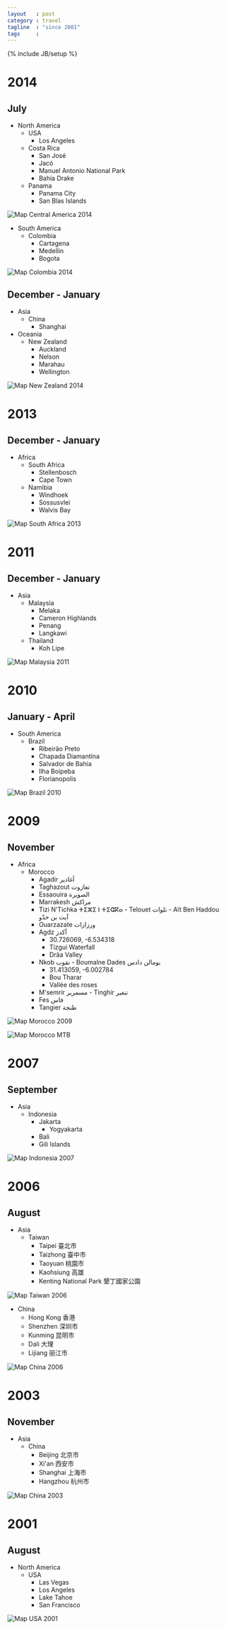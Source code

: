 ```yaml
---
layout   : post
category : travel
tagline  : "since 2001"
tags     : 
---
```

{% include JB/setup %}

# 2014

## July

- North America
  - USA
    - Los Angeles
  - Costa Rica
    - San José
    - Jacó
    - Manuel Antonio National Park
    - Bahía Drake
  - Panama
    - Panama City
    - San Blas Islands

![Map Central America 2014](/assets/images/maps/map_central_america_2014.png)

- South America
  - Colombia
    - Cartagena
    - Medellin
    - Bogota

![Map Colombia 2014](/assets/images/maps/map_colombia_2014.png)

## December - January

- Asia
  - China
    - Shanghai
- Oceania
  - New Zealand
    - Auckland
    - Nelson
    - Marahau
    - Wellington

![Map New Zealand 2014](/assets/images/maps/map_new_zealand_2014.png)

# 2013

## December - January

- Africa
  - South Africa
    - Stellenbosch
    - Cape Town
  - Namibia
    - Windhoek
    - Sossusvlei
    - Walvis Bay

![Map South Africa 2013](/assets/images/maps/map_south_africa_2013.png)

# 2011 

## December - January

- Asia
  - Malaysia
    - Melaka
    - Cameron Highlands
    - Penang
    - Langkawi
  - Thailand
    - Koh Lipe

![Map Malaysia 2011](/assets/images/maps/map_malaysia_2011.png)

# 2010

## January - April
- South America
  - Brazil
    - Ribeirão Preto
    - Chapada Diamantina
    - Salvador de Bahia
    - Ilha Boipeba
    - Florianopolis

![Map Brazil 2010](/assets/images/maps/map_brazil_2010.png)

# 2009

## November

- Africa
  - Morocco
    - Agadir أغادير
    - Taghazout تغازوت
    - Essaouira الصويرة
    - Marrakesh مراكش
    - Tizi N'Tichka ⵜⵉⵣⵉ ⵏ ⵜⵉⵛⴽⴰ - Telouet تلوات - Aït Ben Haddou آيت بن حدّو
    - Ouarzazate ورزازات
    - Agdz أكدز
      - 30.726069, -6.534318
      - Tizgui Waterfall
      - Drâa Valley
    - Nkob نقوب - Boumalne Dades بومالن دادس
      - 31.413059, -6.002784
      - Bou Tharar
      - Vallée des roses
    - M'semrir مسمرير - Tinghir تنغير
	- Fes فاس
	- Tangier طنجة

![Map Morocco 2009](/assets/images/maps/map_morocco_2009.png)

![Map Morocco MTB](/assets/images/maps/map_morocco_mtb.png)

# 2007

## September

- Asia
  - Indonesia
  	- Jakarta
	  - Yogyakarta
    - Bali
    - Gili Islands

![Map Indonesia 2007](/assets/images/maps/map_indonesia_2007.png)

# 2006

## August

- Asia
  - Taiwan
    - Taipei 臺北市
    - Taizhong 臺中市
    - Taoyuan 桃園市
    - Kaohsiung 高雄
    - Kenting National Park 墾丁國家公園

![Map Taiwan 2006](/assets/images/maps/map_taiwan_2006.png)

  - China
    - Hong Kong 香港
    - Shenzhen 深圳市
    - Kunming 昆明市
    - Dali 大理
    - Lijiang 丽江市

![Map China 2006](/assets/images/maps/map_china_2006.png)

# 2003

## November

- Asia
  - China
    - Beijing 北京市
    - Xi'an 西安市
    - Shanghai 上海市
    - Hangzhou 杭州市

![Map China 2003](/assets/images/maps/map_china_2003.png)

# 2001

## August

- North America
  - USA
    - Las Vegas
    - Los Angeles
    - Lake Tahoe
    - San Francisco

![Map USA 2001](/assets/images/maps/map_usa_2001.png)
